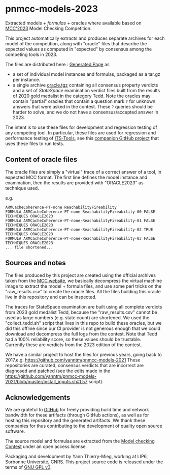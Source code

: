 # pnmcc-models-2023

Extracted models + *formulas* + oracles where available based on [MCC'2023](http://mcc.lip6.fr) Model Checking Competition.

This project automatically extracts and produces separate archives for each model of the competition, along with "oracle" files that describe the expected values as computed in "expected" by consensus among the competing tools in 2023.

The files are distributed here : [Generated Page](https://yanntm.github.io/pnmcc-models-2023/index.html) as 

* a set of individual model instances and formulas, packaged as a tar.gz per instance.
* a single archive [oracle.tgz](https://yanntm.github.io/pnmcc-models-2023/oracle.tar.gz) containing all consensus property verdicts 
 and a set of *StateSpace* examination verdict files built from the results of 2020 gold medalist in the category Tedd. 
 Note the oracles may contain "partial" oracles that contain a question mark `?` for unknown answers that were asked in the contest. 
 These `?` queries should be harder to solve, and we do not have a consensus/accepted answer in 2023.
 
The intent is to use these files for development and regression testing of any competing tool. 
In particular, these files are used for regression and performance testing of [ITS-Tools](http://ddd.lip6.fr), see this [companion GitHub project](https://github.com/yanntm/pnmcc-tests) that uses these files to run tests.
 
## Content of oracle files

The oracle files are simply a "virtual" trace of a correct answer of a tool, in expected MCC format. 
The first line defines the model instance and examination, then the results are provided with "ORACLE2023" as technique used.

e.g.

```
ARMCacheCoherence-PT-none ReachabilityFireability
FORMULA ARMCacheCoherence-PT-none-ReachabilityFireability-00 FALSE TECHNIQUES ORACLE2023
FORMULA ARMCacheCoherence-PT-none-ReachabilityFireability-01 FALSE TECHNIQUES ORACLE2023
FORMULA ARMCacheCoherence-PT-none-ReachabilityFireability-02 TRUE TECHNIQUES ORACLE2023
FORMULA ARMCacheCoherence-PT-none-ReachabilityFireability-03 FALSE TECHNIQUES ORACLE2023
... file shortened...
```

## Sources and notes

The files produced by this project are created using the official archives taken from the [MCC website](https://mcc.lip6.fr/archives/), we basically decompress the virtual machine image to extract the model + formula files, 
and use some perl tricks on the "raw_results.csv" to create the oracle files. All the files building this oracle live in this repository and can be inspected.

The traces for StateSpace examination are built using all complete verdicts from 2023 gold medalist Tedd, because the "raw_results.csv" cannot be used as large numbers (e.g. state count) are shortened.
We used the "collect_tedd.sh" script that lives in this repo to build these oracles, but we did this offline since our CI provider is not generous enough that we could download and decompress the full logs from the contest.
Note that Tedd had a 100% reliability score, so these values should be trustable.  
Currently these are verdicts from the 2023 edition of the contest.

We have a similar project to host the files for previous years, going back to 2017,e.g. https://github.com/yanntm/pnmcc-models-2021
These repositories are curated, consensus verdicts that are incorrect are diagnosed and patched (see the edits made in the https://github.com/yanntm/pnmcc-models-2021/blob/master/install_inputs.sh#L57 script).

## Acknowledgements

We are grateful to [GitHub](https://github.com) for freely providing build time and network bandwidth for these artifacts (through GitHub actions), as well as  for hosting this repository and the generated artifacts. 
We thank these companies for thus contributing to the development of quality open source software.
  
The source model and formulas are extracted from the [Model checking Contest](http://mcc.lip6.fr) under an open access license.

Packaging and development by Yann Thierry-Mieg, working at LIP6, Sorbonne Université, CNRS.
This project source code is released under the terms of [GNU GPL v3](https://www.gnu.org/licenses/gpl-3.0.html).
